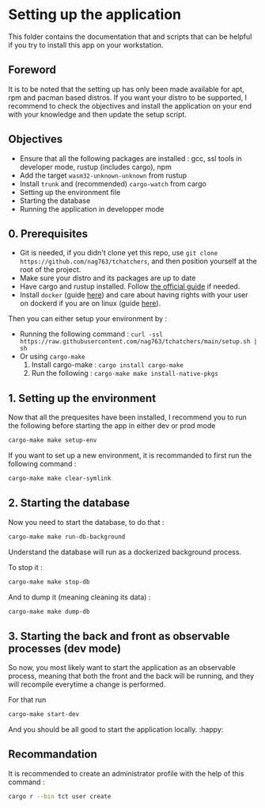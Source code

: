 # Setting up the application

This folder contains the documentation that and scripts that can be helpful if you try to install this app on your workstation.

## Foreword

It is to be noted that the setting up has only been made available for apt, rpm and pacman based distros. If you want your distro to be supported, I recommend to check the objectives and install the application on your end with your knowledge and then update the setup script.

## Objectives

- Ensure that all the following packages are installed : gcc, ssl tools in developer mode, rustup (includes cargo), npm
- Add the target `wasm32-unknown-unknown` from rustup
- Install `trunk` and (recommended) `cargo-watch` from cargo
- Setting up the environment file
- Starting the database
- Running the application in developper mode

## 0. Prerequisites

- Git is needed, if you didn't clone yet this repo, use `git clone https://github.com/nag763/tchatchers`, and then position yourself at the root of the project.
- Make sure your distro and its packages are up to date
- Have cargo and rustup installed. Follow [the official guide](https://www.rust-lang.org/tools/install) if needed.
- Install `docker` (guide [here](https://docs.docker.com/engine/install/)) and care about having rights with your user on dockerd if you are on linux (guide [here](https://docs.docker.com/engine/install/linux-postinstall/)).

Then you can either setup your environment by :
- Running the following command : `curl -ssl https://raw.githubusercontent.com/nag763/tchatchers/main/setup.sh | sh`
- Or using `cargo-make`
    1. Install cargo-make : `cargo install cargo-make`
    2. Run the following : `cargo-make make install-native-pkgs`

## 1. Setting up the environment

Now that all the prequesites have been installed, I recommend you to run the following before starting the app in either dev or prod mode 

```bash
cargo-make make setup-env
```

If you want to set up a new environment, it is recommanded to first run the following command :

```bash
cargo-make make clear-symlink
```

## 2. Starting the database

Now you need to start the database, to do that :

```bash
cargo-make make run-db-background
```

Understand the database will run as a dockerized background process.

To stop it :

```bash
cargo-make make stop-db
```

And to dump it (meaning cleaning its data) :

```bash
cargo-make make dump-db
```

## 3. Starting the back and front as observable processes (dev mode)

So now, you most likely want to start the application as an observable process, meaning that both the front and the back will be running, and they will recompile everytime a change is performed.

For that run 

```bash
cargo-make start-dev
```

And you should be all good to start the application locally. :happy:

## Recommandation

It is recommended to create an administrator profile with the help of this command :

```bash
cargo r --bin tct user create
```